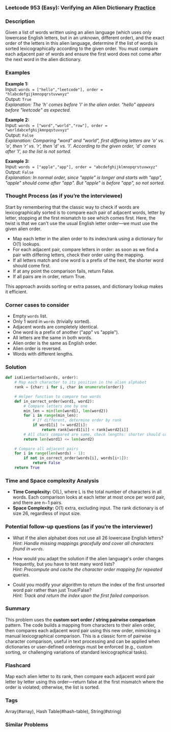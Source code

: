 ### Leetcode 953 (Easy): Verifying an Alien Dictionary [Practice](https://leetcode.com/problems/verifying-an-alien-dictionary)

### Description  
Given a list of words written using an alien language (which uses only lowercase English letters, but in an unknown, different order), and the exact order of the letters in this alien language, determine if the list of words is sorted lexicographically according to the given order. You must compare each adjacent pair of words and ensure the first word does not come after the next word in the alien dictionary.

### Examples  

**Example 1:**  
Input: `words = ["hello","leetcode"], order = "hlabcdefgijkmnopqrstuvwxyz"`  
Output: `True`  
*Explanation: The 'h' comes before 'l' in the alien order. "hello" appears before "leetcode" as expected.*

**Example 2:**  
Input: `words = ["word","world","row"], order = "worldabcefghijkmnpqstuvxyz"`  
Output: `False`  
*Explanation: Comparing "word" and "world", first differing letters are 'o' vs. 'o', then 'r' vs. 'r', then 'd' vs. 'l'. According to the given order, 'd' comes after 'l', so the list is not sorted.*

**Example 3:**  
Input: `words = ["apple","app"], order = "abcdefghijklmnopqrstuvwxyz"`  
Output: `False`  
*Explanation: In normal order, since "apple" is longer and starts with "app", "apple" should come after "app". But "apple" is before "app", so not sorted.*


### Thought Process (as if you’re the interviewee)  
Start by remembering that the classic way to check if words are lexicographically sorted is to compare each pair of adjacent words, letter by letter, stopping at the first mismatch to see which comes first. Here, the twist is that we can't use the usual English letter order—we must use the given alien order.

- Map each letter in the alien order to its index/rank using a dictionary for O(1) lookups.
- For each adjacent pair, compare letters in order: as soon as we find a pair with differing letters, check their order using the mapping.
- If all letters match and one word is a prefix of the next, the shorter word should come first.
- If at any point the comparison fails, return False.
- If all pairs are in order, return True.

This approach avoids sorting or extra passes, and dictionary lookup makes it efficient.

### Corner cases to consider  
- Empty `words` list.
- Only 1 word in `words` (trivially sorted).
- Adjacent words are completely identical.
- One word is a prefix of another ("app" vs "apple").
- All letters are the same in both words.
- Alien order is the same as English order.
- Alien order is reversed.
- Words with different lengths.

### Solution

```python
def isAlienSorted(words, order):
    # Map each character to its position in the alien alphabet
    rank = {char: i for i, char in enumerate(order)}
    
    # Helper function to compare two words
    def in_correct_order(word1, word2):
        # Compare letters one by one
        min_len = min(len(word1), len(word2))
        for i in range(min_len):
            # If different, determine order by rank
            if word1[i] != word2[i]:
                return rank[word1[i]] < rank[word2[i]]
        # All chars compared are same, check lengths: shorter should come first
        return len(word1) <= len(word2)
    
    # Compare all adjacent pairs
    for i in range(len(words) - 1):
        if not in_correct_order(words[i], words[i+1]):
            return False
    return True
```

### Time and Space complexity Analysis  

- **Time Complexity:** O(L), where L is the total number of characters in all words. Each comparison looks at each letter at most once per word pair, and there are n−1 pairs.
- **Space Complexity:** O(1) extra, excluding input. The rank dictionary is of size 26, regardless of input size.

### Potential follow-up questions (as if you’re the interviewer)  

- What if the alien alphabet does not use all 26 lowercase English letters?  
  *Hint: Handle missing mappings gracefully and cover all characters found in `words`.*

- How would you adapt the solution if the alien language's order changes frequently, but you have to test many word lists?  
  *Hint: Precompute and cache the character order mapping for repeated queries.*

- Could you modify your algorithm to return the index of the first unsorted word pair rather than just True/False?  
  *Hint: Track and return the index upon the first failed comparison.*

### Summary
This problem uses the **custom sort order / string pairwise comparison** pattern. The code builds a mapping from characters to their alien order, then compares each adjacent word pair using this new order, mimicking a manual lexicographical comparison. This is a classic form of pairwise character comparison, useful in text processing and can be applied when dictionaries or user-defined orderings must be enforced (e.g., custom sorting, or challenging variations of standard lexicographical tasks).


### Flashcard
Map each alien letter to its rank, then compare each adjacent word pair letter by letter using this order—return false at the first mismatch where the order is violated; otherwise, the list is sorted.

### Tags
Array(#array), Hash Table(#hash-table), String(#string)

### Similar Problems
